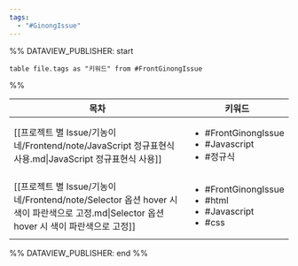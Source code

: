 ```yaml
---
tags:
  - "#GinongIssue"
---
```

%% DATAVIEW_PUBLISHER: start
```dataview
table file.tags as "키워드" from #FrontGinongIssue
```
%%

| 목차                                                                                                      | 키워드                                                                                |
| ------------------------------------------------------------------------------------------------------- | ---------------------------------------------------------------------------------- |
| [[프로젝트 별 Issue/기농이네/Frontend/note/JavaScript 정규표현식 사용.md\|JavaScript 정규표현식 사용]]                         | <ul><li>#FrontGinongIssue</li><li>#Javascript</li><li>#정규식</li></ul>               |
| [[프로젝트 별 Issue/기농이네/Frontend/note/Selector 옵션 hover 시 색이 파란색으로 고정.md\|Selector 옵션 hover 시 색이 파란색으로 고정]] | <ul><li>#FrontGinongIssue</li><li>#html</li><li>#Javascript</li><li>#css</li></ul> |

%% DATAVIEW_PUBLISHER: end %%


